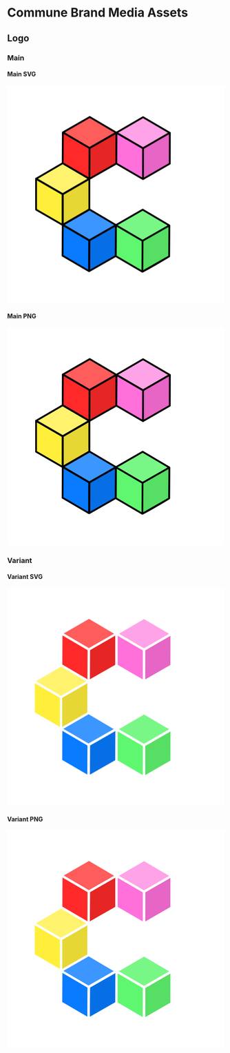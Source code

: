 # Commune Brand Media Assets

## Logo

### Main

#### Main SVG

![Commune Logo PNG](./commune-logo.svg)

#### Main PNG

![Commune Logo PNG](./commune-logo.png)

### Variant

#### Variant SVG

![Commune Logo Variant](./commune-logo-nolines.svg)

#### Variant PNG

![Commune Logo Variant](./commune-logo-nolines.png)
